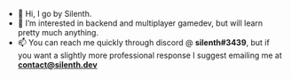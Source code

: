 - 👋 Hi, I go by Silenth.
- 👀 I’m interested in backend and multiplayer gamedev, but will learn pretty much anything.
- 📫 You can reach me quickly through discord @ **silenth#3439**, but if you want a slightly more professional response I suggest emailing me at **contact@silenth.dev**

<!---
Silenth1806/Silenth1806 is a ✨ special ✨ repository because its `README.md` (this file) appears on your GitHub profile.
You can click the Preview link to take a look at your changes.
--->
